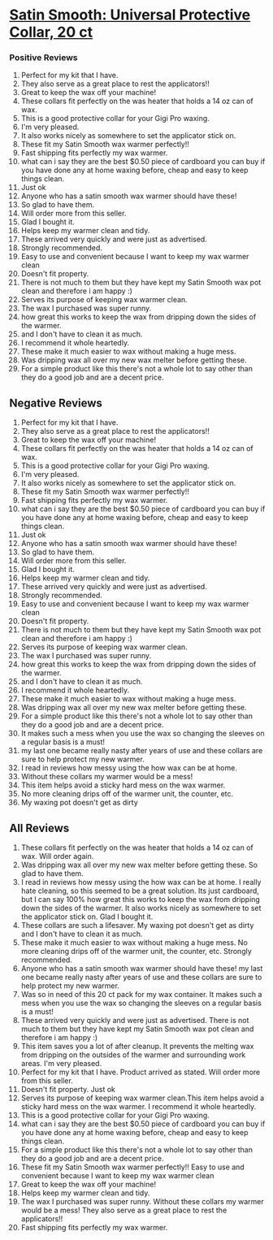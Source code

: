 # [Satin Smooth: Universal Protective Collar, 20 ct](https://products.checkmycream.com/products/Satin-Smooth:-Universal-Protective-Collar-20-ct.html)

### Positive Reviews

<ol>
      <li>Perfect for my kit that I have.</li>
      <li>They also serve as a great place to rest the applicators!!</li>
      <li>Great to keep the wax off your machine!</li>
      <li>These collars fit perfectly on the was heater that holds a 14 oz can of wax.  </li>
      <li>This is a good protective collar for your Gigi Pro waxing.</li>
      <li>I&#x27;m very pleased.</li>
      <li>It also works nicely as somewhere to set the applicator stick on.  </li>
      <li>These fit my Satin Smooth wax warmer perfectly!!</li>
      <li>Fast shipping fits perfectly my wax warmer.</li>
      <li>what can i say they are the best $0.50 piece of cardboard you can buy if you have done any at home waxing before, cheap and easy to keep things clean.</li>
      <li>Just ok</li>
      <li>Anyone who has a satin smooth wax warmer should have these!  </li>
      <li>So glad to have them.</li>
      <li>Will order more from this seller.</li>
      <li>Glad I bought it.</li>
      <li>Helps keep my warmer clean and tidy.</li>
      <li>These arrived very quickly and were just as advertised.</li>
      <li>Strongly recommended.</li>
      <li>Easy to use and convenient because I want to keep my wax warmer clean</li>
      <li>Doesn&#x27;t fit property.  </li>
      <li>There is not much to them but they have kept my Satin Smooth wax pot clean and therefore i am happy :)</li>
      <li>Serves its purpose of keeping wax warmer clean.</li>
      <li>The wax I purchased was super runny.</li>
      <li>how great this works to keep the wax from dripping down the sides of the warmer.  </li>
      <li>and I don&#x27;t have to clean it as much.</li>
      <li>I recommend it whole heartedly.</li>
      <li>These make it much easier to wax without making a huge mess.</li>
      <li>Was dripping wax all over my new wax melter before getting these.  </li>
      <li>For a simple product like this there&#x27;s not a whole lot to say other than they do a good job and are a decent price.</li>
</ol>


<h2>Negative Reviews</h2>
<ol>
<li> Perfect for my kit that I have.</li>
<li> They also serve as a great place to rest the applicators!!</li>
<li> Great to keep the wax off your machine!</li>
<li> These collars fit perfectly on the was heater that holds a 14 oz can of wax.  </li>
<li> This is a good protective collar for your Gigi Pro waxing.</li>
<li> I&#x27;m very pleased.</li>
<li> It also works nicely as somewhere to set the applicator stick on.  </li>
<li> These fit my Satin Smooth wax warmer perfectly!!</li>
<li> Fast shipping fits perfectly my wax warmer.</li>
<li> what can i say they are the best $0.50 piece of cardboard you can buy if you have done any at home waxing before, cheap and easy to keep things clean.</li>
<li> Just ok</li>
<li> Anyone who has a satin smooth wax warmer should have these!  </li>
<li> So glad to have them.</li>
<li> Will order more from this seller.</li>
<li> Glad I bought it.</li>
<li> Helps keep my warmer clean and tidy.</li>
<li> These arrived very quickly and were just as advertised.</li>
<li> Strongly recommended.</li>
<li> Easy to use and convenient because I want to keep my wax warmer clean</li>
<li> Doesn&#x27;t fit property.  </li>
<li> There is not much to them but they have kept my Satin Smooth wax pot clean and therefore i am happy :)</li>
<li> Serves its purpose of keeping wax warmer clean.</li>
<li> The wax I purchased was super runny.</li>
<li> how great this works to keep the wax from dripping down the sides of the warmer.  </li>
<li> and I don&#x27;t have to clean it as much.</li>
<li> I recommend it whole heartedly.</li>
<li> These make it much easier to wax without making a huge mess.</li>
<li> Was dripping wax all over my new wax melter before getting these.  </li>
<li> For a simple product like this there&#x27;s not a whole lot to say other than they do a good job and are a decent price.</li>
<li> It makes such a mess when you use the wax so changing the sleeves on a regular basis is a must!</li>
<li> my last one became really nasty after years of use and these collars are sure to help protect my new warmer.</li>
<li> I read in reviews how messy using the how wax can be at home.  </li>
<li> Without these collars my warmer would be a mess!</li>
<li> This item helps avoid a sticky hard mess on the wax warmer.  </li>
<li> No more cleaning drips off of the warmer unit, the counter, etc.</li>
<li> My waxing pot doesn&#x27;t get as dirty</li>
</ol>

<h2>All Reviews</h2>

<ol>
    <li> These collars fit perfectly on the was heater that holds a 14 oz can of wax.  Will order again.</li>
    <li> Was dripping wax all over my new wax melter before getting these.  So glad to have them.</li>
    <li> I read in reviews how messy using the how wax can be at home.  I really hate cleaning, so this seemed to be a great solution.  Its just cardboard, but I can say 100% how great this works to keep the wax from dripping down the sides of the warmer.  It also works nicely as somewhere to set the applicator stick on.  Glad I bought it.</li>
    <li> These collars are such a lifesaver. My waxing pot doesn&#x27;t get as dirty and I don&#x27;t have to clean it as much.</li>
    <li> These make it much easier to wax without making a huge mess. No more cleaning drips off of the warmer unit, the counter, etc. Strongly recommended.</li>
    <li> Anyone who has a satin smooth wax warmer should have these!  my last one became really nasty after years of use and these collars are sure to help protect my new warmer.</li>
    <li> Was so in need of this 20 ct pack for my wax container. It makes such a mess when you use the wax so changing the sleeves on a regular basis is a must!</li>
    <li> These arrived very quickly and were just as advertised. There is not much to them but they have kept my Satin Smooth wax pot clean and therefore i am happy :)</li>
    <li> This item saves you a lot of after cleanup. It prevents the melting wax from dripping on the outsides of the warmer and surrounding work areas. I&#x27;m very pleased.</li>
    <li> Perfect for my kit that I have. Product arrived as stated. Will order more from this seller.</li>
    <li> Doesn&#x27;t fit property.  Just ok</li>
    <li> Serves its purpose of keeping wax warmer clean.This item helps avoid a sticky hard mess on the wax warmer.  I recommend it whole heartedly.</li>
    <li> This is a good protective collar for your Gigi Pro waxing.</li>
    <li> what can i say they are the best $0.50 piece of cardboard you can buy if you have done any at home waxing before, cheap and easy to keep things clean.</li>
    <li> For a simple product like this there&#x27;s not a whole lot to say other than they do a good job and are a decent price.</li>
    <li> These fit my Satin Smooth wax warmer perfectly!! Easy to use and convenient because I want to keep my wax warmer clean</li>
    <li> Great to keep the wax off your machine!</li>
    <li> Helps keep my warmer clean and tidy.</li>
    <li> The wax I purchased was super runny. Without these collars my warmer would be a mess! They also serve as a great place to rest the applicators!!</li>
    <li> Fast shipping fits perfectly my wax warmer.</li>
</ol>




